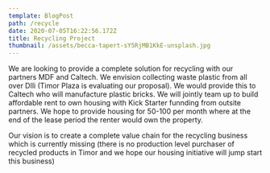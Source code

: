 ```yaml
---
template: BlogPost
path: /recycle
date: 2020-07-05T16:22:56.172Z
title: Recycling Project
thumbnail: /assets/becca-tapert-sY5RjMB1KkE-unsplash.jpg
---
```

We are looking to provide a complete solution for recycling with our partners MDF and Caltech.  We envision collecting waste plastic from all over DIli  (Timor Plaza is evaluating our proposal).  We would provide this to Caltech who will manufacture plastic bricks.  We will jointly team up to build affordable rent to own housing with Kick Starter funnding from outsite partners.  We hope to provide housing for 50-100 per month where at the end of the lease period the renter would own the property.

Our vision is to create a complete value chain for the recycling business which is currently missing (there is no production level purchaser of recycled products in Timor and we hope our housing initiative will jump start this business)
